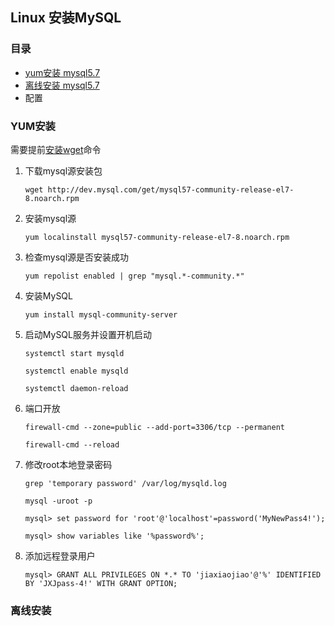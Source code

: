 ## Linux 安装MySQL

### 目录
- [yum安装 mysql5.7](#YUM安装)
- [离线安装 mysql5.7](#离线安装)
- 配置


### YUM安装
需要提前[安装wget](Linux-install.md#安装wget)命令
1. 下载mysql源安装包
    ```text
    wget http://dev.mysql.com/get/mysql57-community-release-el7-8.noarch.rpm
    ```

2. 安装mysql源
    ```text
    yum localinstall mysql57-community-release-el7-8.noarch.rpm 
    ```

3. 检查mysql源是否安装成功
    ```text
    yum repolist enabled | grep "mysql.*-community.*"
    ```

4. 安装MySQL 
    ```text
    yum install mysql-community-server
    ```

5. 启动MySQL服务并设置开机启动
    ```text
    systemctl start mysqld
    
    systemctl enable mysqld
    
    systemctl daemon-reload
    ```

6. 端口开放
    ```text
    firewall-cmd --zone=public --add-port=3306/tcp --permanent
    
    firewall-cmd --reload
    ```

7. 修改root本地登录密码
    ```text
    grep 'temporary password' /var/log/mysqld.log
    
    mysql -uroot -p
    
    mysql> set password for 'root'@'localhost'=password('MyNewPass4!'); 
     
    mysql> show variables like '%password%';
    ```

8. 添加远程登录用户
    ```text
    mysql> GRANT ALL PRIVILEGES ON *.* TO 'jiaxiaojiao'@'%' IDENTIFIED BY 'JXJpass-4!' WITH GRANT OPTION;
    ```

### 离线安装

